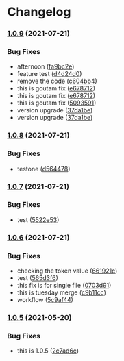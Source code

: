 # Changelog

### [1.0.9](https://www.github.com/goutamp/sample3/compare/v1.0.8...v1.0.9) (2021-07-21)


### Bug Fixes

* afternoon ([fa9bc2e](https://www.github.com/goutamp/sample3/commit/fa9bc2e9d1ddf11525218e49a5a3fb3c7d1821c3))
* feature test ([d4d24d0](https://www.github.com/goutamp/sample3/commit/d4d24d09d2c976a630b96e153133167ec21628d6))
* remove the code ([c604bb4](https://www.github.com/goutamp/sample3/commit/c604bb451da6571fafe2acc45b5e215ab929073b))
* this is goutam fix ([e678712](https://www.github.com/goutamp/sample3/commit/e67871273aaa375e7d8ca391dbadfd695c63c748))
* this is goutam fix ([e678712](https://www.github.com/goutamp/sample3/commit/e67871273aaa375e7d8ca391dbadfd695c63c748))
* this is goutam fix ([5093591](https://www.github.com/goutamp/sample3/commit/50935915f265f0388e41d5adfa6ef360bd76456d))
* version upgrade ([37da1be](https://www.github.com/goutamp/sample3/commit/37da1be3f5b3a0c1ca2e566b38dcc8d154fcc00e))
* version upgrade ([37da1be](https://www.github.com/goutamp/sample3/commit/37da1be3f5b3a0c1ca2e566b38dcc8d154fcc00e))

### [1.0.8](https://www.github.com/goutamp/sample3/compare/v1.0.7...v1.0.8) (2021-07-21)


### Bug Fixes

* testone ([d564478](https://www.github.com/goutamp/sample3/commit/d5644785146aac8c72954134ddae32a997a7df94))

### [1.0.7](https://www.github.com/goutamp/sample3/compare/v1.0.6...v1.0.7) (2021-07-21)


### Bug Fixes

* test ([5522e53](https://www.github.com/goutamp/sample3/commit/5522e53991eb6f803278f2f9f736322dd19cd2b2))

### [1.0.6](https://www.github.com/goutamp/sample3/compare/v1.0.5...v1.0.6) (2021-07-21)


### Bug Fixes

* checking the token value ([661921c](https://www.github.com/goutamp/sample3/commit/661921cb581a69ce989dcd13d9c79052fd7bb347))
* test ([565d3f6](https://www.github.com/goutamp/sample3/commit/565d3f62865dcba959f322e4dc9a8fb431077d6d))
* this fix is for single file ([0703d91](https://www.github.com/goutamp/sample3/commit/0703d91e45d101b7ee4634f7bffff64ab89173a6))
* this is tuesday merge ([c9b11cc](https://www.github.com/goutamp/sample3/commit/c9b11ccfb598e5ceca6d26a0810a447670afab80))
* workflow ([5c9af44](https://www.github.com/goutamp/sample3/commit/5c9af445dd2f9f87b116edbf7830121f34c26818))

### [1.0.5](https://www.github.com/goutamp/sample3/compare/v1.0.4...v1.0.5) (2021-05-20)


### Bug Fixes

* this is 1.0.5 ([2c7ad6c](https://www.github.com/goutamp/sample3/commit/2c7ad6c2fdb3eb32ae74fea0356c0b49215b813d))
